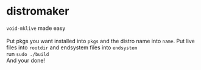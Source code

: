 # distromaker
`void-mklive` made easy<br><br>
Put pkgs you want installed into `pkgs` and the distro name into `name`. Put live files into `rootdir` and endsystem files into `endsystem`<br>
run `sudo ./build`<br>
And your done!<br>
